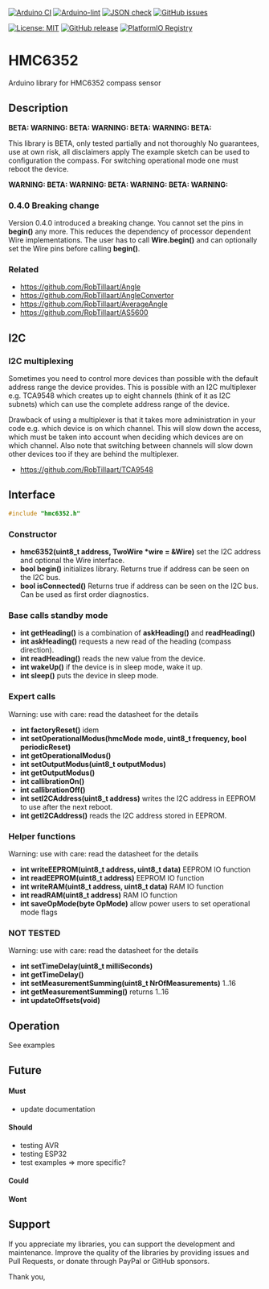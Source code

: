 
[![Arduino CI](https://github.com/RobTillaart/HMC6352/workflows/Arduino%20CI/badge.svg)](https://github.com/marketplace/actions/arduino_ci)
[![Arduino-lint](https://github.com/RobTillaart/HMC6352/actions/workflows/arduino-lint.yml/badge.svg)](https://github.com/RobTillaart/HMC6352/actions/workflows/arduino-lint.yml)
[![JSON check](https://github.com/RobTillaart/HMC6352/actions/workflows/jsoncheck.yml/badge.svg)](https://github.com/RobTillaart/HMC6352/actions/workflows/jsoncheck.yml)
[![GitHub issues](https://img.shields.io/github/issues/RobTillaart/HMC6352.svg)](https://github.com/RobTillaart/HMC6352/issues)

[![License: MIT](https://img.shields.io/badge/license-MIT-green.svg)](https://github.com/RobTillaart/HMC6352/blob/master/LICENSE)
[![GitHub release](https://img.shields.io/github/release/RobTillaart/HMC6352.svg?maxAge=3600)](https://github.com/RobTillaart/HMC6352/releases)
[![PlatformIO Registry](https://badges.registry.platformio.org/packages/robtillaart/library/HMC6352.svg)](https://registry.platformio.org/libraries/robtillaart/HMC6352)


# HMC6352

Arduino library for HMC6352 compass sensor


## Description

**BETA: WARNING: BETA: WARNING: BETA: WARNING: BETA:** 

This library is BETA, only tested partially and not thoroughly
No guarantees, use at own risk, all disclaimers apply 
The example sketch can be used to configuration the compass.
For switching operational mode one must reboot the device.

**WARNING: BETA: WARNING: BETA: WARNING: BETA: WARNING:**


### 0.4.0 Breaking change

Version 0.4.0 introduced a breaking change.
You cannot set the pins in **begin()** any more.
This reduces the dependency of processor dependent Wire implementations.
The user has to call **Wire.begin()** and can optionally set the Wire pins 
before calling **begin()**.


### Related

- https://github.com/RobTillaart/Angle
- https://github.com/RobTillaart/AngleConvertor
- https://github.com/RobTillaart/AverageAngle
- https://github.com/RobTillaart/AS5600


## I2C

### I2C multiplexing

Sometimes you need to control more devices than possible with the default
address range the device provides.
This is possible with an I2C multiplexer e.g. TCA9548 which creates up
to eight channels (think of it as I2C subnets) which can use the complete
address range of the device.

Drawback of using a multiplexer is that it takes more administration in
your code e.g. which device is on which channel.
This will slow down the access, which must be taken into account when
deciding which devices are on which channel.
Also note that switching between channels will slow down other devices
too if they are behind the multiplexer.

- https://github.com/RobTillaart/TCA9548


## Interface

```cpp
#include "hmc6352.h"
```

### Constructor

- **hmc6352(uint8_t address, TwoWire \*wire = &Wire)** set the I2C address and optional the Wire interface.
- **bool begin()** initializes library.
Returns true if address can be seen on the I2C bus.
- **bool isConnected()** Returns true if address can be seen on the I2C bus. 
Can be used as first order diagnostics.


### Base calls standby mode

- **int getHeading()** is a combination of **askHeading()** and **readHeading()**
- **int askHeading()** requests a new read of the heading (compass direction).
- **int readHeading()** reads the new value from the device.
- **int wakeUp()** if the device is in sleep mode, wake it up.
- **int sleep()** puts the device in sleep mode.


### Expert calls

Warning: use with care: read the datasheet for the details

- **int factoryReset()** idem
- **int setOperationalModus(hmcMode mode, uint8_t frequency, bool periodicReset)**
- **int getOperationalModus()**
- **int setOutputModus(uint8_t outputModus)**
- **int getOutputModus()**
- **int callibrationOn()**
- **int callibrationOff()**
- **int setI2CAddress(uint8_t address)** writes the I2C address in EEPROM to use after the next reboot.
- **int getI2CAddress()** reads the I2C address stored in EEPROM.


### Helper functions

Warning: use with care: read the datasheet for the details

- **int writeEEPROM(uint8_t address, uint8_t data)** EEPROM IO function
- **int readEEPROM(uint8_t address)** EEPROM IO function
- **int writeRAM(uint8_t address, uint8_t data)** RAM IO function
- **int readRAM(uint8_t address)** RAM IO function
- **int saveOpMode(byte OpMode)** allow power users to set operational mode flags


### NOT TESTED

Warning: use with care: read the datasheet for the details

- **int setTimeDelay(uint8_t milliSeconds)**
- **int getTimeDelay()**
- **int setMeasurementSumming(uint8_t NrOfMeasurements)** 1..16 
- **int getMeasurementSumming()** returns 1..16
- **int updateOffsets(void)**


## Operation

See examples


## Future

#### Must

- update documentation

#### Should

- testing AVR
- testing ESP32
- test examples => more specific?

#### Could

#### Wont


## Support

If you appreciate my libraries, you can support the development and maintenance.
Improve the quality of the libraries by providing issues and Pull Requests, or
donate through PayPal or GitHub sponsors.

Thank you,


